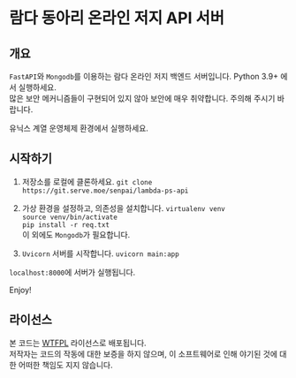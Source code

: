 # 람다 동아리 온라인 저지 API 서버
## 개요
`FastAPI`와 `Mongodb`를 이용하는 람다 온라인 저지 백엔드 서버입니다. Python 3.9+ 에서 실행하세요.  
많은 보안 메커니즘들이 구현되어 있지 않아 보안에 매우 취약합니다. 주의해 주시기 바랍니다.  
  
유닉스 계열 운영체제 환경에서 실행하세요.  

## 시작하기
1. 저장소를 로컬에 클론하세요.
`git clone https://git.serve.moe/senpai/lambda-ps-api`  

2. 가상 환경을 설정하고, 의존성을 설치합니다.
`virtualenv venv`  
`source venv/bin/activate`  
`pip install -r req.txt`  
이 외에도 `Mongodb`가 필요합니다.

3. `Uvicorn` 서버를 시작합니다.
`uvicorn main:app`  
  
`localhost:8000`에 서버가 실행됩니다.  
  
Enjoy!

## 라이선스
본 코드는 [WTFPL](https://wtfpl.net/) 라이선스로 배포됩니다.  
저작자는 코드의 작동에 대한 보증을 하지 않으며, 이 소프트웨어로 인해 야기된 것에 대한 어떠한 책임도 지지 않습니다.
